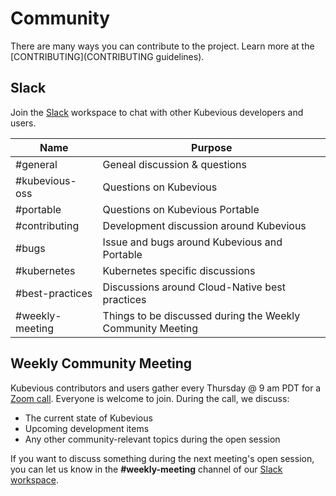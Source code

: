 # Community
There are many ways you can contribute to the project. Learn more at the [CONTRIBUTING](CONTRIBUTING guidelines). 

## Slack

Join the [Slack](https://kubevious.io/slack) workspace to chat with other Kubevious developers and users.

| Name            | Purpose                                                    |
| --------------- | ---------------------------------------------------------- |
| #general        | Geneal discussion & questions                              |
| #kubevious-oss  | Questions on Kubevious                                     |
| #portable       | Questions on Kubevious Portable                            |
| #contributing   | Development discussion around Kubevious                    |
| #bugs           | Issue and bugs around Kubevious and Portable               |
| #kubernetes     | Kubernetes specific discussions                            |
| #best-practices | Discussions around Cloud-Native best practices             |
| #weekly-meeting | Things to be discussed during the Weekly Community Meeting |

## Weekly Community Meeting
Kubevious contributors and users gather every Thursday @ 9 am PDT for a [Zoom call](https://us06web.zoom.us/j/84612326916?pwd=OWRjY21NL3RzWGd3czdEQTRuekt0Zz09). Everyone is welcome to join. During the call, we discuss:
- The current state of Kubevious
- Upcoming development items
- Any other community-relevant topics during the open session

If you want to discuss something during the next meeting's open session, you can let us know in the **#weekly-meeting** channel of our [Slack workspace](https://kubevious.io/slack).
